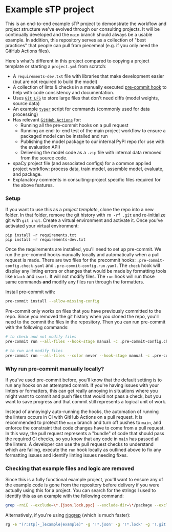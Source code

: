# Example sTP project

This is an end-to-end example sTP project to demonstrate the workflow and project structure we've evolved through our consulting projects. It will be continually developed and the `main` branch should always be a usable example. In addition, this repository serves as a collection of "best practices" that people can pull from piecemeal (e.g. if you only need the GitHub Actions files).

Here's what's different in this project compared to copying a project template or starting a `project.yml` from scratch:
- A `requirements-dev.txt` file with libraries that make development easier (but are not required to build the model)
- A collection of lints & checks in a manually executed [pre-commit hook](https://pre-commit.com/) to help with code consistency and documentation.
- Uses [`Git LFS`](https://git-lfs.github.com/) to store large files that don't need diffs (model weights, source data)
- An example [`typer`](https://typer.tiangolo.com/) script for commands (commonly used for data processing)
- Has relevant [`GitHub Actions`](https://docs.github.com/en/actions) for:
  - Running all the pre-commit hooks on a pull request
  - Running an end-to-end test of the main project workflow to ensure a packaged model can be installed and run
  - Publishing the model package to our internal PyPI repo (for use with the evaluation API)
  - Delivering the model code as a `.zip` file with internal data removed from the source code.
- spaCy project file (and associated configs) for a common applied project workflow: process data, train model, assemble model, evaluate, and package.
- Explanatory comments in consulting-project specific files required for the above features.

### Setup

If you want to use this as a _project template_, clone the repo into a new folder. In that folder, remove the git history with `rm -rf .git` and re-initialize git with `git init`. Create a virtual environment and activate it. Once you've activated your virtual environment:

```
pip install -r requirements.txt
pip install -r requirements-dev.txt
```

Once the requirements are installed, you'll need to set up pre-commit. We run the pre-commit hooks manually locally and automatically when a pull request is made. There are two files for the precommit hooks: `.pre-commit-config.check.yaml` and `.pre-commit-config.run.yaml`. The `check` hook will display any linting errors or changes that would be made by formatting tools like `black` and `isort`. It will not modify files. The `run` hook will run those same commands **and** modify any files run through the formatters. 

Install pre-commit with:

```bash
pre-commit install --allow-missing-config
```

Pre-commit only works on files that you have previously committed to the repo. Since you removed the git history when you cloned the repo, you'll need to the commit the files in the repository. Then you can run pre-commit with the following commands:

```bash
# to check and not modify files
pre-commit run --all-files --hook-stage manual -c .pre-commit-config.check.yaml

# to run and modify files
pre-commit run --all-files --color never --hook-stage manual -c .pre-commit-config.run.yaml
```

### Why run pre-commit manually locally?

If you've used pre-commit before, you'll know that the default setting is to run any hooks on an attempted commit. If you're having issues with your linters or formatters, this can get really annoying in situations where you might want to commit and push files that would not pass a check, but you want to save progress and that commit still represents a logical unit of work. 

Instead of annoyingly auto-running the hooks, the automation of running the linters occurs in CI with GitHub Actions on a pull request. It is recommended to protect the `main` branch and turn off pushes to `main`, and enforce the constraint that code changes have to come from a pull request. In this way, the pull request represents a "bundle" of code that should pass the required CI checks, so you know that any code in `main` has passed all the linters. A developer can use the pull request checks to understand which are failing, execute the `run` hook locally as outlined above to fix any formatting issues and identify linting issues needing fixes.

### Checking that example files and logic are removed

Since this is a fully functional example project, you'll want to ensure any of the example code is gone from the repository before delivery if you were actually using this for a project. You can search for the strings I used to identify this as an example with the following command:

```bash
grep -rniE --exclude=\*.{json,lock,pyc} --exclude-dir=\*/package --exclude-dir=.git "(?:stp[-_]example|example)" .
```

Alternatively, if you're using [ripgrep](https://github.com/BurntSushi/ripgrep) (which is much faster):

```bash
rg -e "(?:stp[-_]example|example)" -g '!*.json' -g '!*.lock' -g '!.git' --hidden .
```

